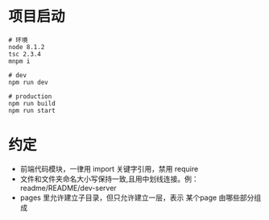 # 项目启动

```
# 环境
node 8.1.2
tsc 2.3.4
mnpm i

# dev
npm run dev

# production
npm run build
npm run start
```

# 约定

* 前端代码模块，一律用 import 关键字引用，禁用 require
* 文件和文件夹命名大小写保持一致,且用中划线连接。例：readme/README/dev-server
* pages 里允许建立子目录，但只允许建立一层，表示 某个page 由哪些部分组成
